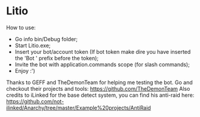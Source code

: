 # Litio
How to use:
- Go info bin/Debug folder;
- Start Litio.exe;
- Insert your bot/account token (If bot token make dire you have inserted the 'Bot ' prefix before the token);
- Invite the bot with application.commands scope (for slash commands);
- Enjoy :')

Thanks to GEFF and TheDemonTeam for helping me testing the bot. Go and checkout their projects and tools: https://github.com/TheDemonTeam
Also credits to iLinked for the base detect system, you can find his anti-raid here: https://github.com/not-ilinked/Anarchy/tree/master/Example%20projects/AntiRaid
